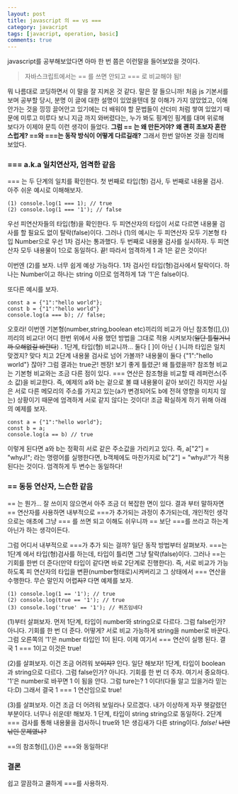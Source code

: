 ```yaml
---
layout: post
title: javascript 의 == vs ===
category: javacript
tags: [javacript, operation, basic]
comments: true
---
```


javascript를 공부해보았다면 아마 한 번 쯤은 이런말을 들어보았을 것이다.
> 자바스크립트에서는 == 를 쓰면 안되고 === 로 비교해야 됨!

뭐 나름대로 코딩하면서 이 말을 잘 지켜온 것 같다. 말은 잘 들으니까! 처음 js 기본서를 보며 공부할 당시, 분명 이 글에 대한 설명이 있었을텐데 잘 이해가 가지 않았었고, 이해 안가는 것을 낑낑 끌어안고 있기에는 더 배워야 할 문법들이 산더미 처럼 쌓여 있었기 때문에 미루고 미루다 보니 지금 까지 와버렸다는, 누가 봐도 핑계인 핑계를 대며 위로해 보다가 이제야 문득 이런 생각이 들었다. **그럼 == 는 왜 만든거야?** **왜 괜히 초보자 혼란스럽게? ==와 ===는 동작 방식이 어떻게 다르길래?** 그래서 한번 알아본 것을 정리해 보았다.


### === a.k.a 일치연산자, 엄격한 같음
=== 는 두 단계의 일치를 확인한다. 첫 번째로 타입(형) 검사, 두 번째로 내용물 검사. 아주 쉬운 예시로 이해해보자.
```
(1) console.log(1 === 1); // true
(2) console.log(1 === '1'); // false
```
우선 피연산자들의 타입(형)을 확인한다. 두 피연산자의 타입이 서로 다르면 내용물 검사를 할 필요도 없이 탈락(false)이다. 그러나 (1)의 예시는 두 피연산자 모두 기본형 타입 Number으로 우선 1차 검사는 통과했다. 두 번째로 내용물 검사를 실시하자. 두 피연산자 모두 내용물이 1으로 동일하다. 끝! 따라서 엄격하게 1 과 1은 같은 것이다!

이번엔 (2)를 보자. 너무 쉽게 예상 가능하다. 1차 검사인 타입(형)검사에서 탈락이다. 하나는 Number이고 하나는 string 이므로 엄격하게 1과 '1'은 false이다.

또다른 예시를 보자.
```
const a = {"1":"hello world"};
const b = {"1":"hello world"}
console.log(a === b); // false;
```
오호라! 이번엔 기본형(number,string,boolean etc)끼리의 비교가 아닌 참조형([],{})끼리의 비교다! 어디 한번 위에서 사용 했던 방법을 그대로 적용 시켜보자(~~일단 틀릴거니까 오해없길 바란다~~) . 1단계, 타입(형) 비교니까... 둘다 [ ]이 아닌 { }니까 타입은 일치 맞겠지? 맞다 치고 2단계 내용물 검사로 넘어 가볼까? 내용물이 둘다 {"1":"hello world"} 잖아? 그럼 결과는 true군! 젠장! 보기 좋게 틀렸군! 왜 틀렸을까? 참조형 비교는 기본형 비교와는 조금 다른 점이 있다. === 연산은 참조형을 비교할 때 레퍼런스(주소 값)을 비교한다. 즉, 예제의 a와 b는 겉으로 볼 떄 내용물이 같아 보이긴 하지만 사실은 서로 다른 메모리의 주소를 가지고 있는(a가 변경되어도 b에 전혀 영향을 미치지 않는) 상황이기 때문에 엄격하게 서로 같지 않다는 것이다! 조금 확실하게 하기 위해 아래의 예제를 보자.
```
const a = {"1":"hello world"};
const b = a;
console.log(a == b) // true
```
이렇게 된다면 a와 b는 정확히 서로 같은 주소값을 가리키고 있다. 즉, a["2"] = "whyJ!"; 라는 명령어를 실행한다면, b객체에도 마찬가지로 b["2"] = "whyJ!"가 적용 된다는 것이다. 엄격하게 두 변수는 동일하다!


### == 동등 연산자, 느슨한 같음
== 는 뭔가... 잘 쓰이지 않으면서 아주 조금 더 복잡한 면이 있다. 결과 부터 말하자면 == 연산자를 사용하면 내부적으로 ===가 추가되는 과정이 추가되는데, 개인적인 생각으로는 애초에 그냥 === 를 쓰면 되고 이해도 쉬우니까 == 보단 ===를 쓰라고 하는게 아닌가 하는 생각이든다.

그럼 어디서 내부적으로 ===가 추가 되는 걸까? 일단 동작 방법부터 살펴보자. ===는 1단계 에서 타입(형)검사를 하는데, 타입이 틀리면 그냥 탈락(false)이다. 그러나 ==는 기회를 한번 더 준다(만약 타입이 같다면 바로 2단계로 진행한다). 즉, 서로 비교가 가능하도록 피 연산자의 타입을 변환(number형태로)시켜버리고 그 상태에서 === 연산을 수행한다. 무슨 말인지 어렵~~지?~~ 다면 예제를 보자.
```
(1) console.log(1 == '1'); // true
(2) console.log(true == '1'); // true
(3) console.log('true' == '1'); // 퀴즈임네다
```
(1)부터 살펴보자. 먼저 1단계, 타입이 number와 string으로 다르다. 그럼 false인가? 아니다. 기회를 한 번 더 준다. 어떻게? 서로 비교 가능하게 string을 number로 바꾼다. 그럼 오른쪽의 '1'은 number 타입인 1이 된다. 이제 여기서 === 연산이 실행 된다. 결국 1 === 1이고 이것은 true!

(2)를 살펴보자. 이건 조금 어려워 보~~이지?~~ 인다. 일단 해보자! 1단계, 타입이 boolean과 string으로 다르다. 그럼 false인가? 아니다. 기회를 한 번 더 주자. 여기서 중요하다. '1'은 number로 바꾸면 1 이 됨을 안다. 그럼 ture는? 1 이다!(다들 알고 있을거라 믿는다:D) 그래서 결국 1 === 1 연산임으로 true!

(3)를 살펴보자. 이건 조금 더 어려워 보일라나 모르겠다. 내가 이상하게 자꾸 헷갈렸던 부분이다. 너무나 쉬운데! 해보자. 1 단계, 타입이 string string으로 동일하다. 2단계 === 검사를 통해 내용물을 검사하니 true와 1은 생김새가 다른 string이다. _false!_ ~~나만 낚인 문제였나?~~

==의 참조형([],{})은 ===와 동일하다!

### 결론
쉽고 깔끔하고 쿨하게 ===를 사용하자.